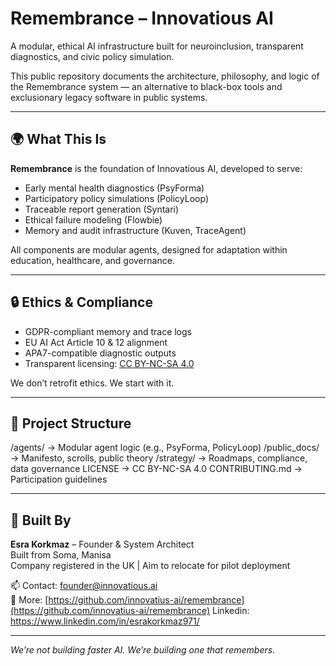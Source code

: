 # Remembrance – Innovatious AI

A modular, ethical AI infrastructure built for neuroinclusion, transparent diagnostics, and civic policy simulation.

This public repository documents the architecture, philosophy, and logic of the Remembrance system — an alternative to black-box tools and exclusionary legacy software in public systems.

---

## 🌍 What This Is

**Remembrance** is the foundation of Innovatious AI, developed to serve:

- Early mental health diagnostics (PsyForma)
- Participatory policy simulations (PolicyLoop)
- Traceable report generation (Syntari)
- Ethical failure modeling (Flowbie)
- Memory and audit infrastructure (Kuven, TraceAgent)

All components are modular agents, designed for adaptation within education, healthcare, and governance.

---

## 🔒 Ethics & Compliance

- GDPR-compliant memory and trace logs  
- EU AI Act Article 10 & 12 alignment  
- APA7-compatible diagnostic outputs  
- Transparent licensing: [CC BY-NC-SA 4.0](https://creativecommons.org/licenses/by-nc-sa/4.0/)

We don’t retrofit ethics. We start with it.

---

## 🧱 Project Structure

/agents/ → Modular agent logic (e.g., PsyForma, PolicyLoop)
/public_docs/ → Manifesto, scrolls, public theory
/strategy/ → Roadmaps, compliance, data governance
LICENSE → CC BY-NC-SA 4.0
CONTRIBUTING.md → Participation guidelines


---

## 🧠 Built By

**Esra Korkmaz** – Founder & System Architect  
Built from Soma, Manisa  
Company registered in the UK | Aim to relocate for pilot deployment

📫 Contact: founder@innovatious.ai  
🔗 More: [https://github.com/innovatius-ai/remembrance](https://github.com/innovatius-ai/remembrance)
Linkedin: https://www.linkedin.com/in/esrakorkmaz971/

---

*We’re not building faster AI. We’re building one that remembers.*

